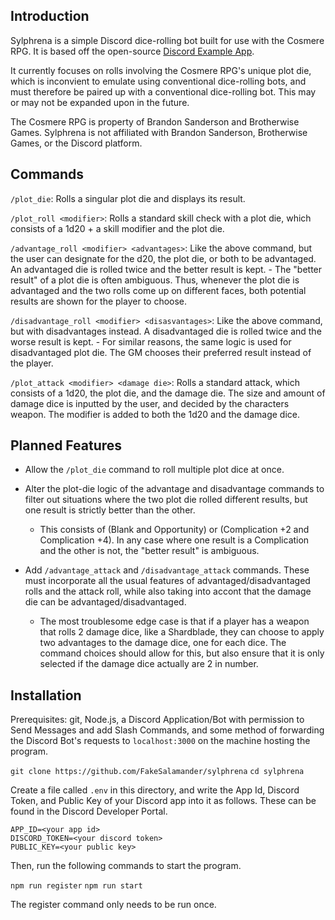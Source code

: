 ## Introduction

Sylphrena is a simple Discord dice-rolling bot built for use with the Cosmere RPG. It is based off the open-source [Discord Example App](https://github.com/discord/discord-example-app).

It currently focuses on rolls involving the Cosmere RPG's unique plot die, which is inconvient to emulate using conventional dice-rolling bots, and must therefore be paired up with a conventional dice-rolling bot. This may or may not be expanded upon in the future.

The Cosmere RPG is property of Brandon Sanderson and Brotherwise Games. Sylphrena is not affiliated with Brandon Sanderson, Brotherwise Games, or the Discord platform.

## Commands

`/plot_die`: Rolls a singular plot die and displays its result.

`/plot_roll <modifier>`: Rolls a standard skill check with a plot die, which consists of a 1d20 + a skill modifier and the plot die.

`/advantage_roll <modifier> <advantages>`: Like the above command, but the user can designate for the d20, the plot die, or both to be advantaged. An advantaged die is rolled twice and the better result is kept.
    - The "better result" of a plot die is often ambiguous. Thus, whenever the plot die is advantaged and the two rolls come up  on different faces, both potential results are shown for the player to choose.
    
`/disadvantage_roll <modifier> <disasvantages>`: Like the above command, but with disadvantages instead. A disadvantaged die is rolled twice and the worse result is kept.
    - For similar reasons, the same logic is used for disadvantaged plot die. The GM chooses their preferred result instead of the player.
    
`/plot_attack <modifier> <damage die>`: Rolls a standard attack, which consists of a 1d20, the plot die, and the damage die. The size and amount of damage dice is inputted by the user, and decided by the characters weapon. The modifier is added to both the 1d20 and the damage dice.

## Planned Features

- Allow the `/plot_die` command to roll multiple plot dice at once.

- Alter the plot-die logic of the advantage and disadvantage commands to filter out situations where the two plot die rolled different results, but one result is strictly better than the other.
    - This consists of (Blank and Opportunity) or (Complication +2 and Complication +4). In any case where one result is a Complication and the other is not, the "better result" is ambiguous.
    
- Add `/advantage_attack` and `/disadvantage_attack` commands. These must incorporate all the usual features of advantaged/disadvantaged rolls and the attack roll,  while also taking into accont that the damage die can be advantaged/disadvantaged.
    - The most troublesome edge case is that if a player has a weapon that rolls 2 damage dice, like a Shardblade, they can choose to apply two advantages to the damage dice, one for each dice. The command choices should allow for this, but also ensure that it is only selected if the damage dice actually are 2 in number.
    
## Installation

Prerequisites: git, Node.js, a Discord Application/Bot with permission to Send Messages and add Slash Commands, and some method of forwarding the Discord Bot's requests to `localhost:3000` on the machine hosting the program.

`git clone https://github.com/FakeSalamander/sylphrena`
`cd sylphrena`

Create a file called `.env` in this directory, and write the App Id, Discord Token, and Public Key of your Discord app into it as follows. These can be found in the Discord Developer Portal.

```
APP_ID=<your app id>
DISCORD_TOKEN=<your discord token>
PUBLIC_KEY=<your public key>
```

Then, run the following commands to start the program.

`npm run register`
`npm run start`

The register command only needs to be run once.
